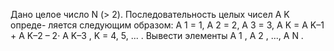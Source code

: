  Дано целое число N (> 2). Последовательность целых чисел A K опреде-
 ляется следующим образом:
 A 1 = 1,
 A 2 = 2,
 A 3 = 3,
 A K = A K–1 + A K–2 – 2· A K–3 , K = 4, 5, ... .
 Вывести элементы A 1 , A 2 , ..., A N .

